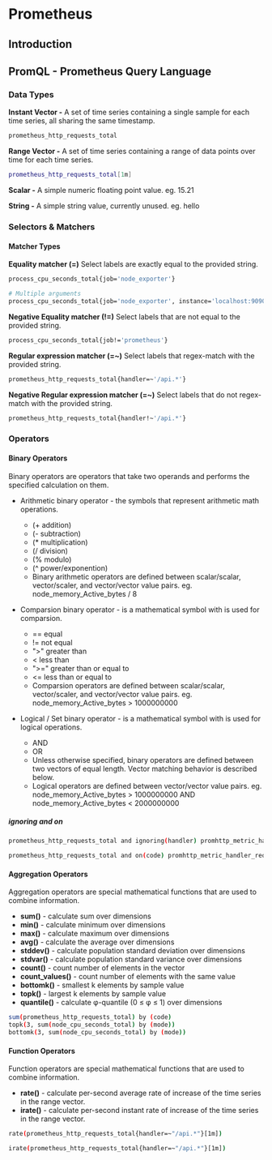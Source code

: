 # Prometheus

## Introduction

## PromQL - Prometheus Query Language

### Data Types

**Instant Vector -** A set of time series containing a single sample for each time series, all sharing the same timestamp.

```bash
prometheus_http_requests_total
```

**Range Vector -** A set of time series containing a range of data points over time for each time series.

```bash
prometheus_http_requests_total[1m]
```

**Scalar -** A simple numeric floating point value. eg. 15.21

**String -** A simple string value, currently unused. eg. hello

### Selectors & Matchers

#### Matcher Types

**Equality matcher (=)** Select labels are exactly equal to the provided string.

```bash
process_cpu_seconds_total{job='node_exporter'}

# Multiple arguments
process_cpu_seconds_total{job='node_exporter', instance='localhost:9090'}
```

**Negative Equality matcher (!=)** Select labels that are not equal to the provided string.

```bash
process_cpu_seconds_total{job!='prometheus'}
```

**Regular expression matcher (=~)** Select labels that regex-match with the provided string.

```bash
prometheus_http_requests_total{handler=~'/api.*'}
```

**Negative Regular expression matcher (=~)** Select labels that do not regex-match with the provided string.

```bash
prometheus_http_requests_total{handler!~'/api.*'}
```

### Operators

#### Binary Operators

Binary operators are operators that take two operands and performs the specified calculation on them.

- Arithmetic binary operator - the symbols that represent arithmetic math operations.
  - (+ addition)
  - (- subtraction)
  - (* multiplication)
  - (/ division)
  - (% modulo)
  - (^ power/exponention)
  - Binary arithmetic operators are defined between scalar/scalar, vector/scaler, and vector/vector value pairs. eg. node_memory_Active_bytes / 8
  
- Comparsion binary operator - is a mathematical symbol with is used for comparsion.
  - == equal
  - != not equal
  - ">" greater than
  - < less than
  - ">=" greater than or equal to
  - <= less than or equal to
  - Comparsion operators are defined between scalar/scalar, vector/scaler, and vector/vector value pairs. eg. node_memory_Active_bytes > 1000000000
- Logical / Set binary operator - is a mathematical symbol with is used for logical operations.
  - AND
  - OR
  - Unless otherwise specified, binary operators are defined between two vectors of equal length. Vector matching behavior is described below.
  - Logical operators are defined between vector/vector value pairs. eg. node_memory_Active_bytes > 1000000000 AND node_memory_Active_bytes < 2000000000

##### ignoring and on

```bash
prometheus_http_requests_total and ignoring(handler) promhttp_metric_handler_requests_total

prometheus_http_requests_total and on(code) promhttp_metric_handler_requests_total
```

#### Aggregation Operators

Aggregation operators are special mathematical functions that are used to combine information.

- **sum()** - calculate sum over dimensions
- **min()** - calculate minimum over dimensions
- **max()** - calculate maximum over dimensions
- **avg()** - calculate the average over dimensions
- **stddev()** - calculate population standard deviation over dimensions
- **stdvar()** - calculate population standard variance over dimensions
- **count()** - count number of elements in the vector
- **count_values()** - count number of elements with the same value
- **bottomk()** - smallest k elements by sample value
- **topk()** - largest k elements by sample value
- **quantile()** - calculate φ-quantile (0 ≤ φ ≤ 1) over dimensions

```bash
sum(prometheus_http_requests_total) by (code)
topk(3, sum(node_cpu_seconds_total) by (mode))
bottomk(3, sum(node_cpu_seconds_total) by (mode))
```

#### Function Operators

Function operators are special mathematical functions that are used to combine information.

- **rate()** - calculate per-second average rate of increase of the time series in the range vector.
- **irate()** - calculate per-second instant rate of increase of the time series in the range vector.

```bash
rate(prometheus_http_requests_total{handler=~"/api.*"}[1m])

irate(prometheus_http_requests_total{handler=~"/api.*"}[1m])
```

